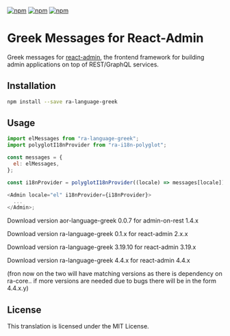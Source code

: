 [![npm](https://img.shields.io/npm/dw/ra-language-greek.svg)](https://www.npmjs.com/package/ra-language-greek)
[![npm](https://img.shields.io/npm/v/ra-language-greek.svg)](https://www.npmjs.com/package/ra-language-greek)
[![npm](https://img.shields.io/npm/l/ra-language-greek.svg)](https://www.npmjs.com/package/ra-language-greek)

# Greek Messages for React-Admin

Greek messages for [react-admin](https://github.com/marmelab/react-admin), the frontend framework for building admin applications on top of REST/GraphQL services.

## Installation

```sh
npm install --save ra-language-greek
```

## Usage

```js
import elMessages from "ra-language-greek";
import polyglotI18nProvider from "ra-i18n-polyglot";

const messages = {
  el: elMessages,
};

const i18nProvider = polyglotI18nProvider((locale) => messages[locale]);

<Admin locale="el" i18nProvider={i18nProvider}>
  ...
</Admin>;
```

Download version aor-language-greek 0.0.7 for admin-on-rest 1.4.x

Download version ra-language-greek 0.1.x for react-admin 2.x.x

Download version ra-language-greek 3.19.10 for react-admin 3.19.x

Download version ra-language-greek 4.4.x for react-admin 4.4.x

(fron now on the two will have matching versions as there is dependency on ra-core.. if more versions are needed due to bugs there will be in the form 4.4.x.y)



## License

This translation is licensed under the MIT License.
